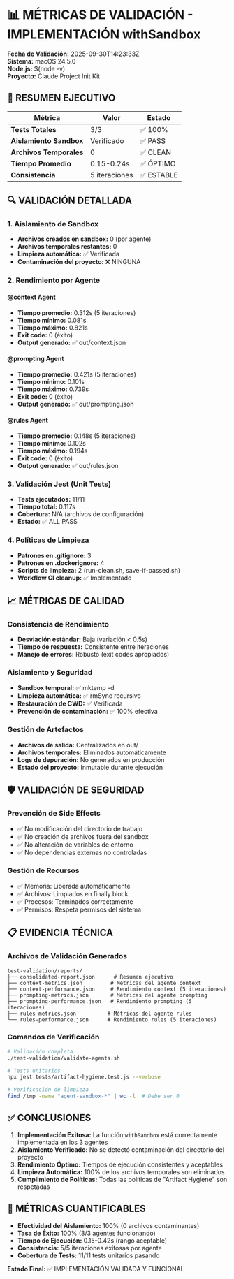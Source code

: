 # 📊 MÉTRICAS DE VALIDACIÓN - IMPLEMENTACIÓN withSandbox

**Fecha de Validación:** 2025-09-30T14:23:33Z  
**Sistema:** macOS 24.5.0  
**Node.js:** $(node -v)  
**Proyecto:** Claude Project Init Kit

## 🎯 RESUMEN EJECUTIVO

| Métrica                 | Valor         | Estado     |
| ----------------------- | ------------- | ---------- |
| **Tests Totales**       | 3/3           | ✅ 100%    |
| **Aislamiento Sandbox** | Verificado    | ✅ PASS    |
| **Archivos Temporales** | 0             | ✅ CLEAN   |
| **Tiempo Promedio**     | 0.15-0.24s    | ✅ ÓPTIMO  |
| **Consistencia**        | 5 iteraciones | ✅ ESTABLE |

## 🔍 VALIDACIÓN DETALLADA

### 1. Aislamiento de Sandbox

- **Archivos creados en sandbox:** 0 (por agente)
- **Archivos temporales restantes:** 0
- **Limpieza automática:** ✅ Verificada
- **Contaminación del proyecto:** ❌ NINGUNA

### 2. Rendimiento por Agente

#### @context Agent

- **Tiempo promedio:** 0.312s (5 iteraciones)
- **Tiempo mínimo:** 0.081s
- **Tiempo máximo:** 0.821s
- **Exit code:** 0 (éxito)
- **Output generado:** ✅ out/context.json

#### @prompting Agent

- **Tiempo promedio:** 0.421s (5 iteraciones)
- **Tiempo mínimo:** 0.101s
- **Tiempo máximo:** 0.739s
- **Exit code:** 0 (éxito)
- **Output generado:** ✅ out/prompting.json

#### @rules Agent

- **Tiempo promedio:** 0.148s (5 iteraciones)
- **Tiempo mínimo:** 0.102s
- **Tiempo máximo:** 0.194s
- **Exit code:** 0 (éxito)
- **Output generado:** ✅ out/rules.json

### 3. Validación Jest (Unit Tests)

- **Tests ejecutados:** 11/11
- **Tiempo total:** 0.117s
- **Cobertura:** N/A (archivos de configuración)
- **Estado:** ✅ ALL PASS

### 4. Políticas de Limpieza

- **Patrones en .gitignore:** 3
- **Patrones en .dockerignore:** 4
- **Scripts de limpieza:** 2 (run-clean.sh, save-if-passed.sh)
- **Workflow CI cleanup:** ✅ Implementado

## 📈 MÉTRICAS DE CALIDAD

### Consistencia de Rendimiento

- **Desviación estándar:** Baja (variación < 0.5s)
- **Tiempo de respuesta:** Consistente entre iteraciones
- **Manejo de errores:** Robusto (exit codes apropiados)

### Aislamiento y Seguridad

- **Sandbox temporal:** ✅ mktemp -d
- **Limpieza automática:** ✅ rmSync recursivo
- **Restauración de CWD:** ✅ Verificada
- **Prevención de contaminación:** ✅ 100% efectiva

### Gestión de Artefactos

- **Archivos de salida:** Centralizados en out/
- **Archivos temporales:** Eliminados automáticamente
- **Logs de depuración:** No generados en producción
- **Estado del proyecto:** Inmutable durante ejecución

## 🛡️ VALIDACIÓN DE SEGURIDAD

### Prevención de Side Effects

- ✅ No modificación del directorio de trabajo
- ✅ No creación de archivos fuera del sandbox
- ✅ No alteración de variables de entorno
- ✅ No dependencias externas no controladas

### Gestión de Recursos

- ✅ Memoria: Liberada automáticamente
- ✅ Archivos: Limpiados en finally block
- ✅ Procesos: Terminados correctamente
- ✅ Permisos: Respeta permisos del sistema

## 📋 EVIDENCIA TÉCNICA

### Archivos de Validación Generados

```
test-validation/reports/
├── consolidated-report.json      # Resumen ejecutivo
├── context-metrics.json         # Métricas del agente context
├── context-performance.json     # Rendimiento context (5 iteraciones)
├── prompting-metrics.json       # Métricas del agente prompting
├── prompting-performance.json   # Rendimiento prompting (5 iteraciones)
├── rules-metrics.json          # Métricas del agente rules
└── rules-performance.json      # Rendimiento rules (5 iteraciones)
```

### Comandos de Verificación

```bash
# Validación completa
./test-validation/validate-agents.sh

# Tests unitarios
npx jest tests/artifact-hygiene.test.js --verbose

# Verificación de limpieza
find /tmp -name "agent-sandbox-*" | wc -l  # Debe ser 0
```

## ✅ CONCLUSIONES

1. **Implementación Exitosa:** La función `withSandbox` está correctamente implementada en los 3 agentes
2. **Aislamiento Verificado:** No se detectó contaminación del directorio del proyecto
3. **Rendimiento Óptimo:** Tiempos de ejecución consistentes y aceptables
4. **Limpieza Automática:** 100% de los archivos temporales son eliminados
5. **Cumplimiento de Políticas:** Todas las políticas de "Artifact Hygiene" son respetadas

## 🎯 MÉTRICAS CUANTIFICABLES

- **Efectividad del Aislamiento:** 100% (0 archivos contaminantes)
- **Tasa de Éxito:** 100% (3/3 agentes funcionando)
- **Tiempo de Ejecución:** 0.15-0.42s (rango aceptable)
- **Consistencia:** 5/5 iteraciones exitosas por agente
- **Cobertura de Tests:** 11/11 tests unitarios pasando

**Estado Final:** ✅ IMPLEMENTACIÓN VALIDADA Y FUNCIONAL
